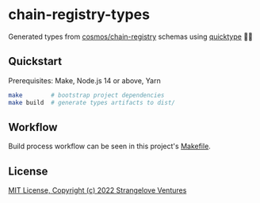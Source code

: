 # chain-registry-types

Generated types from [cosmos/chain-registry](https://github.com/cosmos/chain-registry) schemas using [quicktype](https://github.com/quicktype/quicktype) 🧑‍🚀

## Quickstart

Prerequisites: Make, Node.js 14 or above, Yarn

```sh
make        # bootstrap project dependencies
make build  # generate types artifacts to dist/
```

## Workflow

Build process workflow can be seen in this project's [Makefile](./Makefile).

## License

[MIT License, Copyright (c) 2022 Strangelove Ventures](./LICENSE)
